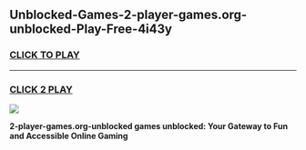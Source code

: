 
## Unblocked-Games-2-player-games.org-unblocked-Play-Free-4i43y
<h3>
<a href="https://premium76.site?title=2-player-games.org-unblocked&ref=20A">CLICK TO PLAY</a></h3>
<hr>

<h3>
<a href="https://premium76.site?title=2-player-games.org-unblocked&ref=20A">CLICK 2 PLAY</a>
  
</h3>

<a href="https://premium76.site?title=2-player-games.org-unblocked&ref=20A"><img src="https://clearcache.store/games.png"></a>


**2-player-games.org-unblocked games unblocked: Your Gateway to Fun and Accessible Online Gaming**
